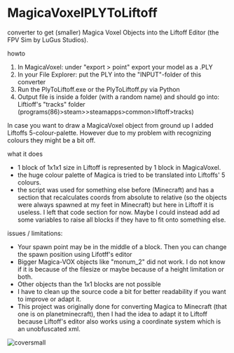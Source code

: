 # MagicaVoxelPLYToLiftoff
converter to get (smaller) Magica Voxel Objects into the Liftoff Editor (the FPV Sim by LuGus Studios).

howto
1. In MagicaVoxel: under "export > point" export your model as a .PLY
2. In your File Explorer: put the PLY into the "INPUT"-folder of this converter
3. Run the PlyToLiftoff.exe or the PlyToLiftoff.py via Python
4. Output file is inside a folder (with a random name) and should go into:
   Liftioff's "tracks" folder (programs(86)>steam>>steamapps>common>liftoff>tracks)
   
In case you want to draw a MagicaVoxel object from ground up I added Liftoffs 5-colour-palette. However due to my problem with recognizing colours they might be a bit off.

what it does
- 1 block of 1x1x1 size in Liftoff is represented by 1 block in MagicaVoxel. 
- the huge colour palette of Magica is tried to be translated into Liftoffs' 5 colours.
- the script was used for something else before (Minecraft) and has a section that recalculates coords from absolute to relative (so the objects were always spawned at my feet in Minecraft) but here in Liftoff it is useless. I left that code section for now. Maybe I could instead add ad some variables to raise all blocks if they have to fit onto something else. 

issues / limitations:
- Your spawn point may be in the middle of a block. Then you can change the spawn position using Lifotff's editor
- Bigger Magica-VOX objects like "monum_2" did not work. I do not know if it is because of the filesize or maybe because of a height limitation or both.
- Other objects than the 1x1 blocks are not possible
- I have to clean up the source code a bit for better readability if you want to improve or adapt it.
- This project was originally done for converting Magica to Minecraft (that one is on planetminecraft), then I had the idea to adapt it to Liftoff because Liftoff's editor also works using a coordinate system which is an unobfuscated xml.
  
![coversmall](https://github.com/user-attachments/assets/c8f572f7-7fd8-4d75-9e75-04adf8e1974d)
